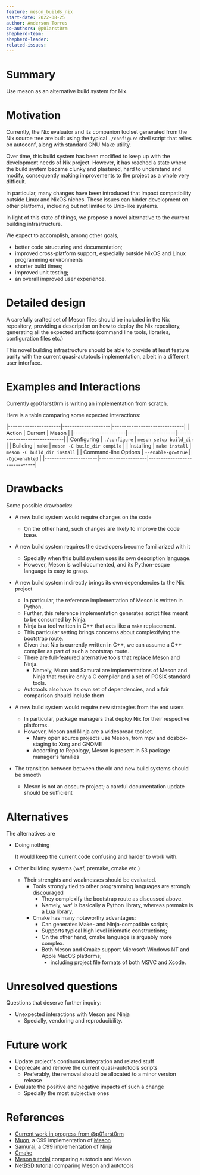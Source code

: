 ```yaml
---
feature: meson_builds_nix
start-date: 2022-08-25
author: Anderson Torres
co-authors: @p01arst0rm
shepherd-team:
shepherd-leader:
related-issues:
---
```


# Summary
[summary]: #summary

Use meson as an alternative build system for Nix.

# Motivation
[motivation]: #motivation

Currently, the Nix evaluator and its companion toolset generated from the Nix source tree are built using the typical `./configure` shell script that relies on autoconf, along with standard GNU Make utility.

Over time, this build system has been modified to keep up with the development needs of Nix project. However, it has reached a state where the build system became clunky and plastered, hard to understand and modify, consequently making improvements to the project as a whole very difficult.

In particular, many changes have been introduced that impact compatibility outside Linux and NixOS niches. These issues can hinder development on other platforms, including but not limited to Unix-like systems.

In light of this state of things, we propose a novel alternative to the current building infrastructure.

We expect to accomplish, among other goals,

- better code structuring and documentation;
- improved cross-platform support, especially outside NixOS and Linux programming environments
- shorter build times;
- improved unit testing;
- an overall improved user experience.

# Detailed design
[design]: #detailed-design

A carefully crafted set of Meson files should be included in the Nix repository, providing a description on how to deploy the Nix repository, generating all the expected artifacts (command line tools, libraries, configuration files etc.)

This novel building infrastructure should be able to provide at least feature parity with the current quasi-autotools implementation, albeit in a different user interface.

# Examples and Interactions
[examples-and-interactions]: #examples-and-interactions

Currently @p01arst0rm is writing an implementation from scratch.

Here is a table comparing some expected interactions:

|----------------------|--------------------|------------------------------|
| Action               | Current            | Meson                        |
|----------------------|--------------------|------------------------------|
| Configuring          | `./configure`      | `meson setup build_dir`      |
| Building             | `make`             | `meson -C build_dir compile` |
| Installing           | `make install`     | `meson -C build_dir install` |
| Command-line Options | `--enable-gc=true` | `-Dgc=enabled`               |
|----------------------|--------------------|------------------------------|

# Drawbacks
[drawbacks]: #drawbacks

Some possible drawbacks:

- A new build system would require changes on the code
  + On the other hand, such changes are likely to improve the code base.
  
- A new build system requires the developers become familiarized with it
  - Specially when this build system uses its own description language.
  + However, Meson is well documented, and its Python-esque language is easy to grasp.

- A new build system indirectly brings its own dependencies to the Nix project
  - In particular, the reference implementation of Meson is written in Python.
  - Further, this reference implementation generates script files meant to be consumed by Ninja.
  - Ninja is a tool written in C++ that acts like a `make` replacement.
  - This particular setting brings concerns about complexifying the bootstrap route.
  + Given that Nix is currently written in C++, we can assume a C++ compiler as part of such a bootstrap route.
  + There are full-featured alternative tools that replace Meson and Ninja. 
    + Namely, Muon and Samurai are implementations of Meson and Ninja that require only a C compiler and a set of POSIX standard tools.
  + Autotools also have its own set of dependencies, and a fair comparison should include them

- A new build system would require new strategies from the end users
  - In particular, package managers that deploy Nix for their respective platforms.
  + However, Meson and Ninja are a widespread toolset.
    + Many open source projects use Meson, from mpv and dosbox-staging to Xorg and GNOME
    + According to Repology, Meson is present in 53 package manager's families

- The transition between between the old and new build systems should be smooth
  + Meson is not an obscure project; a careful documentation update should be sufficient

# Alternatives
[alternatives]: #alternatives

The alternatives are

- Doing nothing

  It would keep the current code confusing and harder to work with.
  
- Other building systems (waf, premake, cmake etc.)
  - Their strenghts and weaknesses should be evaluated.
    - Tools strongly tied to other programming languages are strongly discouraged
      - They complexify the bootstrap route as discussed above.
      - Namely, waf is basically a Python library, whereas premake is a Lua library.
    - Cmake has many noteworthy advantages:
      + Can generates Make- and Ninja-compatible scripts;
      + Supports typical high level idiomatic constructions;
      - On the other hand, cmake language is arguably more complex.
      + Both Meson and Cmake support Microsoft Windows NT and Apple MacOS platforms;
        + including project file formats of both MSVC and Xcode.

# Unresolved questions
[unresolved]: #unresolved-questions

Questions that deserve further inquiry:

- Unexpected interactions with Meson and Ninja
  - Specially, vendoring and reproducibility.

# Future work
[future]: #future-work

- Update project's continuous integration and related stuff
- Deprecate and remove the current quasi-autotools scripts
  - Preferably, the removal should be allocated to a minor version release
- Evaluate the positive and negative impacts of such a change
  - Specially the most subjective ones

# References
[references]: #references

- [Current work in progress from @p01arst0rm](https://github.com/NixOS/nix/pull/3160)
- [Muon](https://muon.build/), a C99 implementation of [Meson](https://meson.build/)
- [Samurai](https://github.com/michaelforney/samurai), a C99 implementation of [Ninja](https://ninja-build.org/)
- [Cmake](https://cmake.org/)
- [Meson tutorial](https://mesonbuild.com/Porting-from-autotools.html) comparing autotools and Meson
- [NetBSD tutorial](https://wiki.netbsd.org/pkgsrc/how_to_convert_autotools_to_meson/) comparing Meson and autotools
